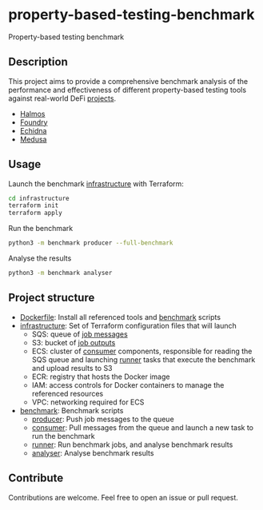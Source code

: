 # property-based-testing-benchmark

Property-based testing benchmark

## Description

This project aims to provide a comprehensive benchmark analysis of the performance and effectiveness of different property-based testing tools against real-world DeFi [projects](./projects/).

- [Halmos](https://github.com/a16z/halmos)
- [Foundry](https://github.com/foundry-rs/foundry/)
- [Echidna](https://github.com/crytic/echidna)
- [Medusa](https://github.com/crytic/medusa)

## Usage

Launch the benchmark [infrastructure](./infrastructure/) with Terraform:

```bash
cd infrastructure
terraform init
terraform apply
```

Run the benchmark

```bash
python3 -m benchmark producer --full-benchmark
```

Analyse the results

```bash
python3 -m benchmark analyser
```

## Project structure

- [Dockerfile](./Dockerfile): Install all referenced tools and [benchmark](./benchmark/) scripts
- [infrastructure](./infrastructure): Set of Terraform configuration files that will launch
  - SQS: queue of [job messages](./benchmark/parser.py)
  - S3: bucket of [job outputs](./benchmark/runner.py)
  - ECS: cluster of [consumer](./benchmark/consumer.py) components, responsible for reading the SQS queue and launching [runner](./benchmark/runner.py) tasks that execute the benchmark and upload results to S3
  - ECR: registry that hosts the Docker image
  - IAM: access controls for Docker containers to manage the referenced resources
  - VPC: networking required for ECS
- [benchmark](./benchmark/): Benchmark scripts
  - [producer](./benchmark/producer.py): Push job messages to the queue
  - [consumer](./benchmark/consumer.py): Pull messages from the queue and launch a new task to run the benchmark
  - [runner](./benchmark/runner.py): Run benchmark jobs, and analyse benchmark results
  - [analyser](./benchmark/analyser.py): Analyse benchmark results

## Contribute

Contributions are welcome. Feel free to open an issue or pull request.

